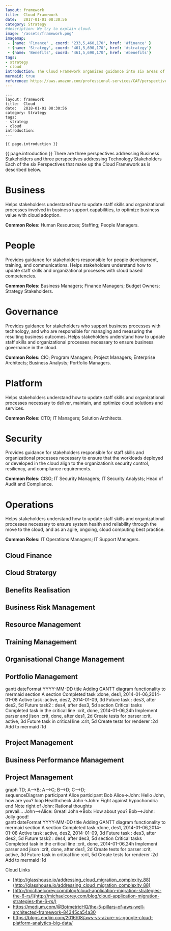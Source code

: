 ```yaml
---
layout: framework
title:  Cloud Framework
date:   2017-01-01 08:30:56
category: Strategy
#description: We try to explain cloud.
image: '/assets/framework.png'
imagemap:
 - {name: 'Finance' , coord: '233,5,460,170', href: '#finance' }
 - {name: 'Strategy', coord: '461,5,690,170', href: '#strategy'}
 - {name: 'Benefits', coord: '461,5,690,170', href: '#benefits'}
tags:
- strategy
- cloud
introduction: The Cloud Framework organizes guidance into six areas of focus, which span the entire organization. We describe these areas of focus as Perspectives. Perspectives each encompass distinct responsibilities owned or managed by functionally related stakeholders. 
mermaid: true
reference: https://aws.amazon.com/professional-services/CAF/perspectives/
---
```



```
---
layout: framework
title:  Cloud
date:   2018-01-01 08:30:56
category: Strategy
tags:
- strategy
- cloud
introduction: 
---

{{ page.introduction }}
```

{{ page.introduction }} There are three perspectives addressing Business Stakeholders and three perspectives addressing Technology Stakeholders
Each of the six Perspectives that make up the Cloud Framework as is described below.

# Business
Helps stakeholders understand how to update staff skills and organizational processes involved in business support capabilities, to optimize business value with cloud adoption.

**Common Roles:** Human Resources; Staffing; People Managers.
<a class="anchor" id="People"></a>
# People
Provides guidance for stakeholders responsible for people development, training, and communications. Helps stakeholders understand how to update staff skills and organizational processes with cloud based competencies.

**Common Roles:** Business Managers; Finance Managers; Budget Owners; Strategy Stakeholders.

<a class="anchor" id="Governance"></a>
# Governance
Provides guidance for stakeholders who support business processes with technology, and who are responsible for managing and measuring the resulting business outcomes. Helps stakeholders understand how to update staff skills and organizational processes necessary to ensure business governance in the cloud.

**Common Roles:** CIO; Program Managers; Project Managers; Enterprise Architects; Business Analysts; Portfolio Managers.

<a class="anchor" id="Platform"></a>
# Platform
Helps stakeholders understand how to update staff skills and organizational processes necessary to deliver, maintain, and optimize cloud solutions and services.

**Common Roles:** CTO; IT Managers; Solution Architects.

<a class="anchor" id="Security"></a>
# Security
Provides guidance for stakeholders responsible for staff skills and organizational processes necessary to ensure that the workloads deployed or developed in the cloud align to the organization’s security control, resiliency, and compliance requirements.

**Common Roles:** CISO; IT Security Managers; IT Security Analysts; Head of Audit and Compliance.


<a class="anchor" id="Operations"></a>
# Operations
Helps stakeholders understand how to update staff skills and organizational processes necessary to ensure system health and reliability through the move to the cloud, and as an agile, ongoing, cloud computing best practice.

**Common Roles:** IT Operations Managers; IT Support Managers.

<a class="anchor" id="Finance"></a>
## Cloud Finance

<a class="anchor" id="Strategy"></a>
## Cloud Stratergy

<a class="anchor" id="Benefits"></a>
## Benefits Realisation

<a class="anchor" id="Risks"></a>
## Business Risk Management


<a class="anchor" id="Resource"></a>
## Resource Management

<a class="anchor" id="Training"></a>
## Training Management

<a class="anchor" id="Change"></a>
## Organisational Change Management


<a class="anchor" id="Portfolio"></a>
## Portfolio Management
<div class="mermaid">
gantt
        dateFormat  YYYY-MM-DD
        title Adding GANTT diagram functionality to mermaid
        section A section
        Completed task            :done,    des1, 2014-01-06,2014-01-08
        Active task               :active,  des2, 2014-01-09, 3d
        Future task               :         des3, after des2, 5d
        Future task2               :         des4, after des3, 5d
        section Critical tasks
        Completed task in the critical line :crit, done, 2014-01-06,24h
        Implement parser and jison          :crit, done, after des1, 2d
        Create tests for parser             :crit, active, 3d
        Future task in critical line        :crit, 5d
        Create tests for renderer           :2d
        Add to mermaid                      :1d
</div>

<a class="anchor" id="Project"></a>
## Project Management

<a class="anchor" id="Performance"></a>
## Business Performance Management

<a class="anchor" id="Project"></a>
## Project Management







<div class="mermaid">
graph TD;
    A-->B;
    A-->C;
    B-->D;
    C-->D;
</div>

<div class="mermaid">
sequenceDiagram
    participant Alice
    participant Bob
    Alice->John: Hello John, how are you?
    loop Healthcheck
        John->John: Fight against hypochondria
    end
    Note right of John: Rational thoughts <br/>prevail...
    John-->Alice: Great!
    John->Bob: How about you?
    Bob-->John: Jolly good!
</div>

<div class="mermaid">
gantt
        dateFormat  YYYY-MM-DD
        title Adding GANTT diagram functionality to mermaid
        section A section
        Completed task            :done,    des1, 2014-01-06,2014-01-08
        Active task               :active,  des2, 2014-01-09, 3d
        Future task               :         des3, after des2, 5d
        Future task2               :         des4, after des3, 5d
        section Critical tasks
        Completed task in the critical line :crit, done, 2014-01-06,24h
        Implement parser and jison          :crit, done, after des1, 2d
        Create tests for parser             :crit, active, 3d
        Future task in critical line        :crit, 5d
        Create tests for renderer           :2d
        Add to mermaid                      :1d
</div>


Cloud Links
* [http://glasshouse.io/addressing_cloud_migration_complexity_88](http://glasshouse.io/addressing_cloud_migration_complexity_88)
* [http://michaelcorey.com/blog/cloud-application-migration-strategies-the-6-rs/](http://michaelcorey.com/blog/cloud-application-migration-strategies-the-6-rs/)
* https://medium.com/@BotmetricHQ/the-5-pillars-of-aws-well-architected-framework-84345ca54a30
* https://blogs.endjin.com/2016/08/aws-vs-azure-vs-google-cloud-platform-analytics-big-data/
